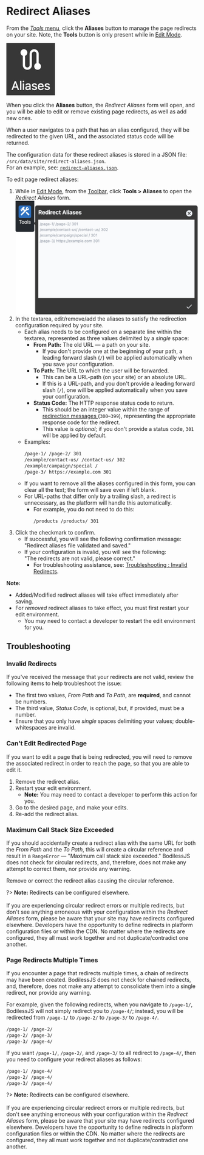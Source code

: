 # Redirect Aliases

From the [_Tools_ menu](../), click the **Aliases** button to manage the page redirects on your
site. Note, the **Tools** button is only present while in [Edit Mode](../../#edit-mode).

![Aliases icon](./assets/ToolsAliasesIcon.jpg ':size=60')

When you click the **Aliases** button, the _Redirect Aliases_ form will open, and you will be able
to edit or remove existing page redirects, as well as add new ones.

When a user navigates to a path that has an alias configured, they will be redirected to the given
URL, and the associated status code will be returned.

The configuration data for these redirect aliases is stored in a JSON file:
`/src/data/site/redirect-aliases.json`.  
For an example, see:
[`redirect-aliases.json`](https://github.com/johnsonandjohnson/Bodiless-JS/blob/main/examples/test-site/src/data/site/redirect-aliases.json).

To edit page redirect aliases:

01. While in [Edit Mode](../../#edit-mode), from the [Toolbar](../../#toolbar), click **Tools >
    Aliases** to open the _Redirect Aliases_ form.  
    ![Redirect Aliases form](./assets/ToolsRedirectAliases.jpg ':size=50%')
01. In the textarea, edit/remove/add the aliases to satisfy the redirection configuration required
    by your site.
    - Each alias needs to be configured on a separate line within the textarea, represented as three
      values delimited by a _single_ space:
      - **From Path:** The old URL — a path on your site.
        - If you don't provide one at the beginning of your path, a leading forward slash (`/`) will
          be applied automatically when you save your configuration.
      - **To Path:** The URL to which the user will be forwarded.
        - This can be a URL-path (on your site) or an absolute URL.
        - If this is a URL-path, and you don't provide a leading forward slash (`/`), one will be
          applied automatically when you save your configuration.
      - **Status Code:** The HTTP response status code to return.
        - This should be an integer value within the range of [redirection messages
          ](https://developer.mozilla.org/en-US/docs/Web/HTTP/Status#redirection_messages)
          (`300`–`399`), representing the appropriate response code for the redirect.
        - This value is _optional_; if you don't provide a status code, `301` will be applied by
          default.
    - Examples:
      ```
      /page-1/ /page-2/ 301
      /example/contact-us/ /contact-us/ 302
      /example/campaign/special /
      /page-3/ https://example.com 301
      ```
    - If you want to remove all the aliases configured in this form, you can clear all the text; the
      form will save even if left blank.
    - For URL-paths that differ only by a trailing slash, a redirect is unnecessary, as the platform
      will handle this automatically.
      - For example, you do not need to do this:
        ```
        /products /products/ 301
        ```
01. Click the checkmark to confirm.
    - If successful, you will see the following confirmation message:  
      "Redirect aliases file validated and saved."
    - If your configuration is invalid, you will see the following:  
      "The redirects are not valid, please correct."
      - For troubleshooting assistance, see: [Troubleshooting : Invalid
        Redirects](#invalid-redirects).

<!-- Inlining HTML to add multi-line info block with ordered list. -->
<div class="warn">
  <strong>Note:</strong>

  - Added/Modified redirect aliases will take effect immediately after saving.
  - For _removed_ redirect aliases to take effect, you must first restart your edit environment.
    - You may need to contact a developer to restart the edit environment for you.

</div>

## Troubleshooting

### Invalid Redirects

If you've received the message that your redirects are not valid, review the following items to help
troubleshoot the issue:

- The first two values, _From Path_ and _To Path_, are **required**, and cannot be numbers.
- The third value, _Status Code_, is optional, but, if provided, must be a number.
- Ensure that you only have _single_ spaces delimiting your values; double-whitespaces are invalid.

### Can't Edit Redirected Page

If you want to edit a page that is being redirected, you will need to remove the associated redirect
in order to reach the page, so that you are able to edit it.

01. Remove the redirect alias.
01. Restart your edit environment.
    - **Note:** You may need to contact a developer to perform this action for you.
01. Go to the desired page, and make your edits.
01. Re-add the redirect alias.

### Maximum Call Stack Size Exceeded

If you should accidentally create a redirect alias with the same URL for both the _From Path_ and
the _To Path_, this will create a circular reference and result in a `RangeError` — "Maximum call
stack size exceeded." BodilessJS does not check for circular redirects, and, therefore, does not
make any attempt to correct them, nor provide any warning.

Remove or correct the redirect alias causing the circular reference.

?> **Note:** Redirects can be configured elsewhere.  
<br>
If you are experiencing circular redirect errors or multiple redirects, but don't see anything
erroneous with your configuration within the _Redirect Aliases_ form, please be aware that your site
may have redirects configured elsewhere. Developers have the opportunity to define redirects in
platform configuration files or within the CDN. No matter where the redirects are configured, they
all must work together and not duplicate/contradict one another.

### Page Redirects Multiple Times

If you encounter a page that redirects multiple times, a chain of redirects may have been created.
BodilessJS does not check for chained redirects, and, therefore, does not make any attempt to
consolidate them into a single redirect, nor provide any warning.

For example, given the following redirects, when you navigate to `/page-1/`, BodilessJS will not
simply redirect you to `/page-4/`; instead, you will be redirected from `/page-1/` to `/page-2/` to
`/page-3/` to `/page-4/`.

```
/page-1/ /page-2/
/page-2/ /page-3/
/page-3/ /page-4/
```

If you want `/page-1/`, `/page-2/`, and `/page-3/` to all redirect to `/page-4/`, then you need to
configure your redirect aliases as follows:

```
/page-1/ /page-4/
/page-2/ /page-4/
/page-3/ /page-4/
```

?> **Note:** Redirects can be configured elsewhere.  
<br>
If you are experiencing circular redirect errors or multiple redirects, but don't see anything
erroneous with your configuration within the _Redirect Aliases_ form, please be aware that your site
may have redirects configured elsewhere. Developers have the opportunity to define redirects in
platform configuration files or within the CDN. No matter where the redirects are configured, they
all must work together and not duplicate/contradict one another.
